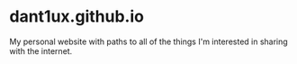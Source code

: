 # dant1ux.github.io


My personal website with paths to all of the things I'm interested in sharing with the internet.
